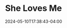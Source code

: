 ---
title: She Loves Me
cancelled: true
draft: true
Theatre: ABET - All Beaches Experimental Theatre
Venue: John McManus Mainstage Theatre
date: 2024-05-10T17:38:43-04:00
opening_date: 2025-06-06
closing_date: 2025-06-22 
showtimes:
  - 2025-06-06 19:30:00
  - 2025-06-07 19:30:00
  - 2025-06-08 14:00:00
  - 2025-06-13 19:30:00
  - 2025-06-14 19:30:00
  - 2025-06-15 14:00:00
  - 2025-06-20 19:30:00
  - 2025-06-21 19:30:00
  - 2025-06-22 14:00:00
featured_image: 2025-She-Loves-Me.webp
featured_image_alt: 
featured_image_caption: Poster for 'She Loves Me'
featured_image_attr: Poster by Josh Andrews
featured_image_attr_link: 
program:
Website: 
Tickets: https://3common.com/event/she-loves-me/66648faef3e05e7d8d221679
show_details: 
- Music: "[[w:Jerry Bock]]"
- Lyrics: "[[w:Sheldon Harnick]]"
- Book: "[[w:Joe Masteroff]]"
cast:
crew:
orchestra:
genres: 
Description: 
---